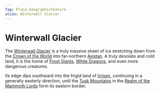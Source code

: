 ```yaml
---
Tag: Place,GeographicFeature
alias: Winterwall Glacier
---
```

# Winterwall Glacier
The [Winterwall Glacier](https://pathfinderwiki.com/wiki/Winterwall_Glacier) is a truly massive sheet of ice stretching down from the [Crown of the World](questforthefrozenflame/docs/Backstory/Places/Crown-of-the-World.md) into far-northern [Avistan](questforthefrozenflame/docs/Backstory/Places/Avistan.md). A truly desolate and cold land, it is the home of [Frost Giants](questforthefrozenflame/docs/Backstory/NPCs/Monsters/Frost-Giant.md), [White Dragons](questforthefrozenflame/docs/Backstory/NPCs/Monsters/White-Dragon.md), and even more dangerous creatures.

Its edge dips southward into the frigid land of [Irrisen](questforthefrozenflame/docs/Backstory/Places/Irrisen.md), continuing in a generally easterly direction, until the [Tusk Mountains](questforthefrozenflame/docs/Backstory/Places/Geographical-Features/Tusk-Mountains.md) in the [Realm of the Mammoth Lords](questforthefrozenflame/docs/Backstory/Places/Realm-of-the-Mammoth-Lords.md) form its eastern border.